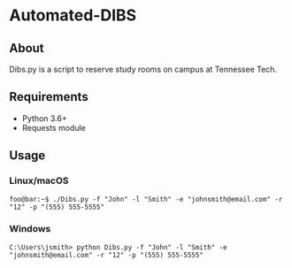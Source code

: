 # Automated-DIBS

## About
Dibs.py is a script to reserve study rooms on campus at Tennessee Tech.

## Requirements
- Python 3.6+
- Requests module

## Usage
### Linux/macOS
```console
foo@bar:~$ ./Dibs.py -f "John" -l "Smith" -e "johnsmith@email.com" -r "12" -p "(555) 555-5555"
```
### Windows
```console
C:\Users\jsmith> python Dibs.py -f "John" -l "Smith" -e "johnsmith@email.com" -r "12" -p "(555) 555-5555"
```
